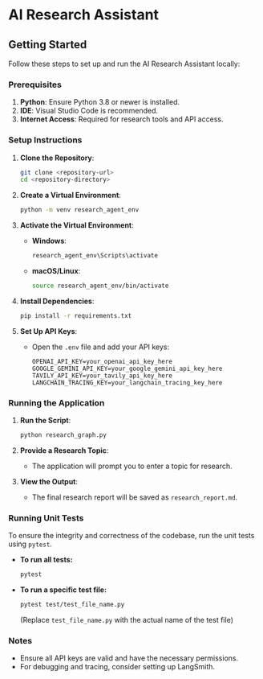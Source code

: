 # AI Research Assistant

## Getting Started

Follow these steps to set up and run the AI Research Assistant locally:

### Prerequisites
1. **Python**: Ensure Python 3.8 or newer is installed.
2. **IDE**: Visual Studio Code is recommended.
3. **Internet Access**: Required for research tools and API access.

### Setup Instructions
1. **Clone the Repository**:
   ```bash
   git clone <repository-url>
   cd <repository-directory>
   ```

2. **Create a Virtual Environment**:
   ```bash
   python -m venv research_agent_env
   ```

3. **Activate the Virtual Environment**:
    - **Windows**:
        ```bash
        research_agent_env\Scripts\activate
        ```
    - **macOS/Linux**:
        ```bash
        source research_agent_env/bin/activate
        ```

4. **Install Dependencies**:
   ```bash
   pip install -r requirements.txt
   ```

5. **Set Up API Keys**:
   - Open the `.env` file and add your API keys:
     ```
     OPENAI_API_KEY=your_openai_api_key_here
     GOOGLE_GEMINI_API_KEY=your_google_gemini_api_key_here
     TAVILY_API_KEY=your_tavily_api_key_here
     LANGCHAIN_TRACING_KEY=your_langchain_tracing_key_here
     ```

### Running the Application
1. **Run the Script**:
   ```bash
   python research_graph.py
   ```

2. **Provide a Research Topic**:
   - The application will prompt you to enter a topic for research.

3. **View the Output**:
   - The final research report will be saved as `research_report.md`.

### Running Unit Tests
To ensure the integrity and correctness of the codebase, run the unit tests using `pytest`.

- **To run all tests:**
  ```bash
  pytest
  ```

- **To run a specific test file:**
  ```bash
  pytest test/test_file_name.py
  ```
  (Replace `test_file_name.py` with the actual name of the test file)

### Notes
- Ensure all API keys are valid and have the necessary permissions.
- For debugging and tracing, consider setting up LangSmith.